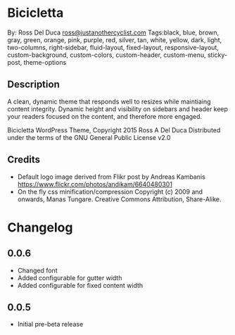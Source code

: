 Bicicletta
==========

By: Ross Del Duca <ross@justanothercyclist.com>
Tags:black, blue, brown, gray, green, orange, pink, purple, red, 
silver, tan, white, yellow, dark, light, two-columns, right-sidebar, 
fluid-layout, fixed-layout, responsive-layout, custom-background, 
custom-colors, custom-header, custom-menu, sticky-post, theme-options

Description
-----------

A clean, dynamic theme that responds well to resizes while maintiaing 
content integrity. Dynamic height and visibility on sidebars and 
header keep your readers focused on the content, and therefore more 
engaged.

Bicicletta WordPress Theme, Copyright 2015 Ross A Del Duca
Distributed under the terms of the GNU General Public License v2.0

Credits
-------

 * Default logo image derived from Flikr post by Andreas Kambanis https://www.flickr.com/photos/andikam/6640480301
 * On the fly css minification/compression Copyright (c) 2009 and onwards, Manas Tungare. Creative Commons Attribution, Share-Alike.

Changelog
=========

0.0.6
-----

 * Changed font
 * Added configurable for gutter width
 * Added configurable for fixed content width

0.0.5
-----

 * Initial pre-beta release
